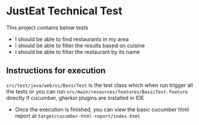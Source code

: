 # JustEat Technical Test
This project contains below tests  
* I should be able to find restaurants in my area
* I should be able to filter the results based on cuisine
* I should be able to filter the restaurant by its name


## Instructions for execution
`src/test/java/web/ui/BasicTest` is the test class which when run trigger all the tests or 
you can run `src/main/resources/features/BasicTest.feature` directly if cucumber, gherkin plugins are installed in IDE 
* Once the execution is finished, you can view the basic cucumber html report at 
`target/cucumber-html-report/index.html`